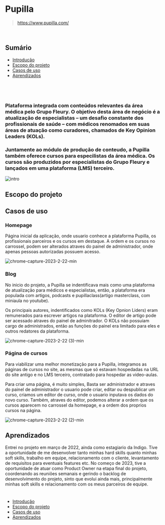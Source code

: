 # Pupilla
> https://www.pupilla.com/

<br/>

## Sumário
- [Introdução](https://github.com/pedroaurelli/pupilla-README#plataforma-integrada-com-conte%C3%BAdos-relevantes-da-%C3%A1rea-m%C3%A9dica-pelo-grupo-fleury-o-objetivo-desta-%C3%A1rea-de-neg%C3%B3cio-%C3%A9-a-atualiza%C3%A7%C3%A3o-de-especialistas--um--desafio-constante-dos-profissionais-de-sa%C3%BAde--com-m%C3%A9dicos-renomados-em-suas-%C3%A1reas-de-atua%C3%A7%C3%A3o-como-curadores-chamados-de-key-opinion-leaders-kols)
- [Escopo do projeto](https://github.com/pedroaurelli/pupilla-README#casos-de-uso)
- [Casos de uso](https://github.com/pedroaurelli/pupilla-README#casos-de-uso)
- [Aprendizados](https://github.com/pedroaurelli/pupilla-README#aprendizados)
#
<br/>

### Plataforma integrada com conteúdos relevantes da área médica pelo Grupo Fleury. O objetivo desta área de negócio é a atualização de especialistas – um  desafio constante dos profissionais de saúde – com médicos renomados em suas áreas de atuação como curadores, chamados de Key Opinion Leaders (KOLs).  
### Juntamente ao módulo de produção de conteudo, a Pupilla também oferece cursos para especilistas da área médica. Os cursos são produzidos por especialistas do Grupo Fleury e lançados em uma plataforma (LMS) terceiro.
![intro](https://user-images.githubusercontent.com/88735972/224904922-f916227f-52ab-4492-8ade-a617ead9d291.jpg)

## Escopo do projeto 

## Casos de uso
### Homepage
Página inicial da aplicação, onde usuario conhece a plataforma Pupilla, os profissionais parceiros e os cursos em destaque. A ordem e os cursos no carrossel, podem ser alterados atraves do painel de administrador, onde apenas pessoas autorizadas possuem acesso.

![chrome-capture-2023-2-22-min](https://user-images.githubusercontent.com/88735972/226975066-b8d185b7-22bc-45c4-885d-cde014884455.gif)

### Blog
No inicio do projeto, a Pupilla se indentificava mais como uma plataforma de atualização para médicos e especialistas, então, a plataforma era populada com artigos, podcasts e pupillaclass(artigo masterclass, com miniaula no youtube). 

Os principais autores, indentificados como KOLs (Key Opnion Liders) eram remunerados para escrever artigos na plataforma. O editor de artigo pode ser acessado atraves do painel de adminitrador. O KOLs não possuiam cargo de administrados, então as funções do painel era limitado para eles e outros redatores da plataforma. 

![chrome-capture-2023-2-22 (3)-min](https://user-images.githubusercontent.com/88735972/226976633-f9ad80f8-9a09-4853-b790-306bade809f4.gif)

### Página de cursos
Para viabilizar uma melhor monetização para a Pupilla, integramos as páginas de cursos no site, as mesmas que só estavam hospedadas na URL do site antigo e no LMS terceiro, contratado para hospedar as video-aulas. 

Para criar uma página, é muito simples, Basta ser administrador e atraves do painel de administrador o usuario pode criar, editar ou despublicar um curso, criamos um editor de curso, onde o usuario inputava os dados do novo curso. Também, atraves do editor, podemos alterar a ordem que os cursos aparecem no carrossel da homepage, e a ordem dos proprios cursos na página.

![chrome-capture-2023-2-22 (2)-min](https://user-images.githubusercontent.com/88735972/226976114-4b3b5542-d5f1-4998-a211-0d558f0a0992.gif)

## Aprendizados
Entrei no projeto em março de 2022, ainda como estagiario da Indigo. Tive a oportunidade de me desenvolver tanto minhas hard skills quanto minhas soft skills, trabalho em equipe, relacionamento com o cliente, levantamento de requisitos para eventuais features etc. No começo de 2023, tive a oportunidade de atuar como Product Owner na etapa final do projeto, coordenando as reuniões semanais e gerindo o backlog de desenvolvimento do projeto, sinto que evolui ainda mais, principalmente minhas soft skills e relacionamento com os meus parceiros de equipe.

#
- [Introdução](https://github.com/pedroaurelli/pupilla-README#plataforma-integrada-com-conte%C3%BAdos-relevantes-da-%C3%A1rea-m%C3%A9dica-pelo-grupo-fleury-o-objetivo-desta-%C3%A1rea-de-neg%C3%B3cio-%C3%A9-a-atualiza%C3%A7%C3%A3o-de-especialistas--um--desafio-constante-dos-profissionais-de-sa%C3%BAde--com-m%C3%A9dicos-renomados-em-suas-%C3%A1reas-de-atua%C3%A7%C3%A3o-como-curadores-chamados-de-key-opinion-leaders-kols)
- [Escopo do projeto](https://github.com/pedroaurelli/pupilla-README#casos-de-uso)
- [Casos de uso](https://github.com/pedroaurelli/pupilla-README#casos-de-uso)
- [Aprendizados](https://github.com/pedroaurelli/pupilla-README#aprendizados)

